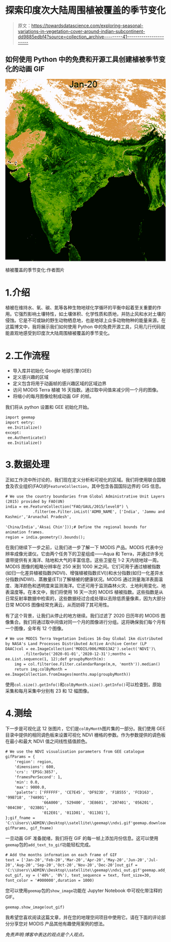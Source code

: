 # 探索印度次大陆周围植被覆盖的季节变化

> 原文：<https://towardsdatascience.com/exploring-seasonal-variations-in-vegetation-cover-around-indian-subcontinent-dd9885edbf4?source=collection_archive---------41----------------------->

## 如何使用 Python 中的免费和开源工具创建植被季节变化的动画 GIF

![](img/4f01a5f076c2282e4924d4c130fe6d28.png)

植被覆盖的季节变化:作者图片

# 1.介绍

植被在维持水、氧、碳、氮等各种生物地球化学循环的平衡中起着至关重要的作用。它强烈影响土壤特性，如土壤体积、化学性质和质地，并防止风和水对土壤的侵蚀。它是不可或缺的野生动物栖息地，也是地球上众多动物物种的能量来源。在这篇博文中，我将展示我们如何使用 Python 中的免费开源工具，只用几行代码就能直观地感受到印度次大陆周围植被覆盖的季节变化。

# 2.工作流程

*   导入库并初始化 Google 地球引擎(GEE)
*   定义感兴趣的区域
*   定义包含将用于动画帧的感兴趣区域的区域边界
*   访问 MODIS Terra 植被 16 天指数。通过取中间值来减少同一个月的图像。
*   将缩小的每月图像绘制成动画 GIF 的帧。

我们将从 python 设置和 GEE 初始化开始。

```
import geemap
import eetry:
 ee.Initialize()
except:
 ee.Authenticate()
 ee.Initialize()
```

# 3.数据处理

正如工作流中所讨论的，我们现在定义分析和可视化的区域。我们将使用联合国粮食及农业组织(FAO)的`FeatureCollection`，其中包含各国国际边界的 GIS 信息。

```
# We use the country boundaries from Global Administrative Unit Layers (2015) provided by FAO(UN)
india = ee.FeatureCollection("FAO/GAUL/2015/level0") \
            .filter(ee.Filter.inList('ADM0_NAME', ['India', 'Jammu and Kashmir','Arunachal Pradesh',
                                                   'China/India','Aksai Chin']));# Define the regional bounds for animation frames.
region = india.geometry().bounds();
```

在我们继续下一步之前，让我们进一步了解一下 MODIS 产品。MODIS 代表中分辨率成像光谱仪。它由两个任务下的卫星组成——Aqua 和 Terra，并通过许多光谱带提供有关海洋、陆地和大气的丰富信息。这些卫星在 1-2 天内绕地球一周。MODIS 图像的粗略分辨率在 250 米到 1000 米之间。它们可用于通过植被指数(如归一化差异植被指数(NDVI)、增强植被指数(EVI))和水分指数(如归一化差异水分指数(NDWI)、蒸散量(ET))了解植被的健康状况。MODIS 通过测量海洋表面温度、海洋颜色和透明度来监测海洋。它还可用于监测森林火灾、土地利用变化、地表温度等。在本文中，我们将使用 16 天一次的 MODIS 植被指数。这些指数是从日常反射率数据中检索的，这些数据经过合成处理以去除低质量像素，因为大部分日常 MODIS 图像经常充满云，从而妨碍了其可用性。

有了这个背景，让我们从停止的地方继续。我们过滤了 2020 日历年的 MODIS 图像集合。我们将通过取中间值对同一个月的图像进行分组。这将确保我们每个月有一个图像，全年有 12 个图像。

```
# We use MODIS Terra Vegetation Indices 16-Day Global 1km distributed by NASA's Land Processes Distributed Active Archive Center (LP DAAC)col = ee.ImageCollection('MODIS/006/MOD13A2').select('NDVI')\
        .filterDate('2020-01-01','2020-12-31');months = ee.List.sequence(1, 12);def groupbyMonth(m):
    img = col.filter(ee.Filter.calendarRange(m,m, 'month')).median()
    return img;colByMonth = ee.ImageCollection.fromImages(months.map(groupbyMonth))
```

使用`col.size().getInfo()`和`colByMonth.size().getInfo()`可以检查到，原始采集和每月采集中分别有 23 和 12 幅图像。

# 4.测绘

下一步是可视化这 12 张图片，它们是`colByMonth`图片集的一部分。我们使用 GEE 目录中提供的相同调色板来设置可视化 NDVI 栅格的参数。作为参数提供的调色板在最小和最大 NDVI 值之间线性插值颜色。

```
# We use the NDVI visualisation parameters from GEE catalogue
gifParams = {
    'region': region,
    'dimensions': 600,
    'crs': 'EPSG:3857',
    'framesPerSecond': 1,
    'min': 0.0,
    'max': 9000.0,
    'palette': ['FFFFFF', 'CE7E45', 'DF923D', 'F1B555', 'FCD163', '99B718', '74A901',
                '66A000', '529400', '3E8601', '207401', '056201', '004C00', '023B01',
                '012E01', '011D01', '011301'],
};gif_fname = 'C:\\Users\\ADMIN\\Desktop\\satellite\\geemap\\ndvi.gif'geemap.download_ee_video(colByMonth, gifParams, gif_fname)
```

一旦动画 GIF 准备就绪，我们将在 GIF 的每一帧上添加月份信息。这可以使用`geemap`包的`add_text_to_gif`功能轻松完成。

```
# Add the months information on each frame of GIF 
text = ['Jan-20','Feb-20','Mar-20','Apr-20','May-20','Jun-20','Jul-20','Aug-20','Sep-20','Oct-20','Nov-20','Dec-20']out_gif = 'C:\\Users\\ADMIN\\Desktop\\satellite\\geemap\\ndvi_out.gif'geemap.add_text_to_gif(gif_fname, out_gif, xy = ('40%', '0%'), text_sequence = text, font_size=30, font_color = '#000000',duration = 1000)
```

您可以使用`geemap`包的`show_image`功能在 Jupyter Notebook 中可视化带注释的 GIF。

```
geemap.show_image(out_gif)
```

我希望您喜欢阅读这篇文章，并在您的地理空间项目中使用它。请在下面的评论部分分享您对 MODIS 产品其他有趣使用案例的想法。

*免责声明:博客中表达的观点是个人观点。*